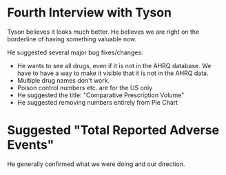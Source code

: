 # Fourth Interview with Tyson

Tyson believes it looks much better.  He believes we are right on the borderline of having something valuable now.

He suggested several major bug fixes/changes:

* He wants to see all drugs, even if it is not in the AHRQ database.  We have to have a way to make it visible that it is not 
in the AHRQ data.
* Multiple drug names don't work.
* Poison control numbers etc. are for the US only
* He suggested the title: "Comparative Prescription Volume"
* He suggested removing numbers entirely from Pie Chart
# Suggested "Total Reported Adverse Events"

He generally confirmed what we were doing and our direction.
